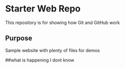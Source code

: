 # Starter Web Repo

This repository is for showing how Git and GitHub work

## Purpose

Sample website with plenty of files for demos

##what is happening I dont know
